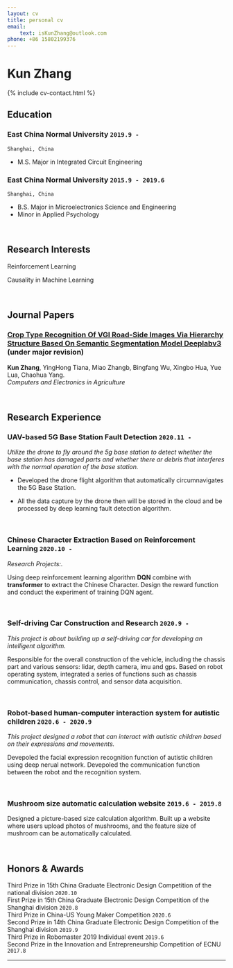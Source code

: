 ```yaml
---
layout: cv
title: personal cv
email: 
    text: isKunZhang@outlook.com
phone: +86 15802199376
---
```

# Kun **Zhang**

<!--
include contact information from the front matter
Supported arguments:
    - homepage: url, text
    - phone
    - email
-->

{% include cv-contact.html %}

## Education

### **East China Normal University** `2019.9 -`

```
Shanghai, China 
```
- M.S. Major in Integrated Circuit Engineering


### **East China Normal University** `2015.9 - 2019.6`

```
Shanghai, China 
```

- B.S.  Major in Microelectronics Science and Engineering
- Minor in Applied Psychology
  
<br>

## Research Interests

Reinforcement Learning

Causality in Machine Learning


<br>

## Journal Papers

### [**Crop Type Recognition Of VGI Road-Side Images Via Hierarchy Structure Based On Semantic Segmentation Model Deeplabv3**](http://website-leadtopaper)  (under major revision)
**Kun Zhang**, YingHong Tiana, Miao Zhangb, Bingfang Wu, Xingbo Hua, Yue Lua, Chaohua Yang.<br> 
_Computers and Electronics in Agriculture_

<!-- 
[[PDF](http://penrose.ink/media/Penrose_SIGGRAPH2020.pdf)]
[[BibTeX]({{ page.homepage.url }}/assets/siggraph20-penrose.txt)]
[[www](http://penrose.ink/siggraph20.html)]
[[repo](https://github.com/penrose/penrose)]-->

<br>

## Research Experience

### **UAV-based 5G Base Station Fault Detection** `2020.11 -`

_Utilize the drone to fly around the 5g base station to detect whether the base station has damaged parts and whether there ar debris that interferes with the normal operation of the base station._

- Developed the drone flight algorithm that automatically circumnavigates the 5G Base Station. 

- All the data capture by the drone then will be stored in the cloud and be processed by deep learning fault detection algorithm.

<br>

### **Chinese Character Extraction Based on Reinforcement Learning**  `2020.10 -`

_Research Projects:._

Using deep reinforcement learning algorithm **DQN** combine with **transformer** to extract the Chinese Character. Design the reward function and conduct the experiment of training DQN agent.

<br>

### **Self-driving Car Construction and Research**  `2020.9 -`

_This project is about building up a self-driving car for developing an intelligent algorithm._

Responsible for the overall construction of the vehicle, including the chassis part and various sensors: lidar, depth camera, imu and gps. Based on robot operating system, integrated a series of functions such as chassis communication, chassis control, and sensor data acquisition.


<br>

### **Robot-based human-computer interaction system for autistic children** `2020.6 - 2020.9`

_This project designed a robot that can interact with autistic children based on their expressions and movements._

Devepoled the facial expression recognition function of autistic children using deep nerual network. Devepoled the communication function between the robot and the recognition system.


<br>

### **Mushroom size automatic calculation website**  `2019.6 - 2019.8`
Designed a picture-based size calculation algorithm. Built up a website where users upload photos of mushrooms, and the feature size of mushroom can be automatically calculated.


<br>

<!-- ## English Proficiency
LELTS: (Listening , Reading, Writing , Speaking)

<br> -->


<!-- ## Research Skills
Familiar with machine learning theory

<br> -->



## Honors & Awards

Third Prize in 15th China Graduate Electronic Design Competition of the national division `2020.10` <br>
First Prize in 15th China Graduate Electronic Design Competition of the Shanghai division `2020.8` <br>
Third Prize in China-US Young Maker Competition `2020.6` <br>
Second Prize in 14th China Graduate Electronic Design Competition of the Shanghai division  `2019.9` <br>
Third Prize in Robomaster 2019 Individual event     `2019.6` <br>
Second Prize in the Innovation and Entrepreneurship Competition of ECNU  `2017.8` <br>

---



<!-- ### Footer

Last updated: May 2013 -->
